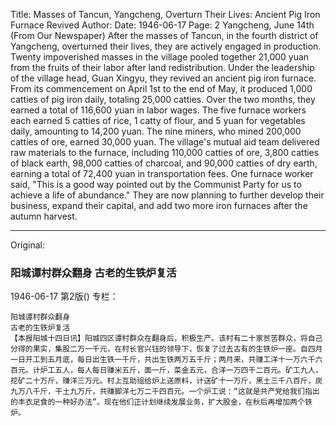 Title: Masses of Tancun, Yangcheng, Overturn Their Lives: Ancient Pig Iron Furnace Revived
Author: 
Date: 1946-06-17
Page: 2
Yangcheng, June 14th (From Our Newspaper) After the masses of Tancun, in the fourth district of Yangcheng, overturned their lives, they are actively engaged in production. Twenty impoverished masses in the village pooled together 21,000 yuan from the fruits of their labor after land redistribution. Under the leadership of the village head, Guan Xingyu, they revived an ancient pig iron furnace. From its commencement on April 1st to the end of May, it produced 1,000 catties of pig iron daily, totaling 25,000 catties. Over the two months, they earned a total of 116,600 yuan in labor wages. The five furnace workers each earned 5 catties of rice, 1 catty of flour, and 5 yuan for vegetables daily, amounting to 14,200 yuan. The nine miners, who mined 200,000 catties of ore, earned 30,000 yuan. The village's mutual aid team delivered raw materials to the furnace, including 110,000 catties of ore, 3,800 catties of black earth, 98,000 catties of charcoal, and 90,000 catties of dry earth, earning a total of 72,400 yuan in transportation fees. One furnace worker said, "This is a good way pointed out by the Communist Party for us to achieve a life of abundance." They are now planning to further develop their business, expand their capital, and add two more iron furnaces after the autumn harvest.



<hr /> 

Original: 


### 阳城谭村群众翻身  古老的生铁炉复活

1946-06-17
第2版()
专栏：

    阳城谭村群众翻身
    古老的生铁炉复活
    【本报阳城十四日讯】阳城四区谭村群众在翻身后，积极生产。该村有二十家贫苦群众，将自己分得的果实，集股二万一千元，在村长官兴钰的领导下，恢复了过去古有的生铁炉一座。自四月一日开工到五月底，每日出生铁一千斤，共出生铁两万五千斤；两月来，共赚工洋十一万六千六百元。计炉工五人，每人每日赚米五斤，面一斤，菜金五元，合洋一万四千二百元。矿工九人，挖矿二十万斤，赚洋三万元。村上互助组给炉上送原料，计送矿十一万斤，黑土三千八百斤，炭九万八千斤，干土九万斤，共赚脚洋七万二千四百元。一个炉工说：“这就是共产党给我们指出的丰衣足食的一种好办法”。现在他们正计划继续发展业务，扩大股金，在秋后再增加两个铁炉。
